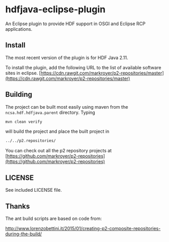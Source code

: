 # hdfjava-eclipse-plugin

An Eclipse plugin to provide HDF support in OSGI and Eclipse RCP
applications.

## Install

The most recent version of the plugin is for HDF Java 2.11.

To install the plugin, add the following URL to the list of available
software sites in eclipse.
[https://cdn.rawgit.com/markroyer/p2-repositories/master](https://cdn.rawgit.com/markroyer/p2-repositories/master)

## Building

The project can be built most easily using maven from the
`ncsa.hdf.hdfjava.parent` directory. Typing

```bash
mvn clean verify
```

will build the project and place the built project in

```bash
../../p2.repositories/
```

You can check out all the p2 repository projects at [https://github.com/markroyer/p2-repositories](https://github.com/markroyer/p2-repositories)

## LICENSE

See included LICENSE file.

## Thanks

The ant build scripts are based on code from:

http://www.lorenzobettini.it/2015/01/creating-p2-composite-repositories-during-the-build/


<!--  LocalWords:  hdfjava HDF OSGI RCP mvn Prelease
 -->

